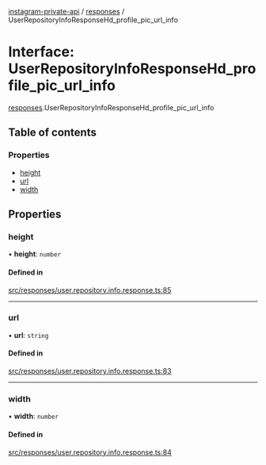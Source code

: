 [instagram-private-api](../../README.md) / [responses](../../modules/responses.md) / UserRepositoryInfoResponseHd_profile_pic_url_info

# Interface: UserRepositoryInfoResponseHd\_profile\_pic\_url\_info

[responses](../../modules/responses.md).UserRepositoryInfoResponseHd_profile_pic_url_info

## Table of contents

### Properties

- [height](UserRepositoryInfoResponseHd_profile_pic_url_info.md#height)
- [url](UserRepositoryInfoResponseHd_profile_pic_url_info.md#url)
- [width](UserRepositoryInfoResponseHd_profile_pic_url_info.md#width)

## Properties

### height

• **height**: `number`

#### Defined in

[src/responses/user.repository.info.response.ts:85](https://github.com/Nerixyz/instagram-private-api/blob/4971f34/src/responses/user.repository.info.response.ts#L85)

___

### url

• **url**: `string`

#### Defined in

[src/responses/user.repository.info.response.ts:83](https://github.com/Nerixyz/instagram-private-api/blob/4971f34/src/responses/user.repository.info.response.ts#L83)

___

### width

• **width**: `number`

#### Defined in

[src/responses/user.repository.info.response.ts:84](https://github.com/Nerixyz/instagram-private-api/blob/4971f34/src/responses/user.repository.info.response.ts#L84)
